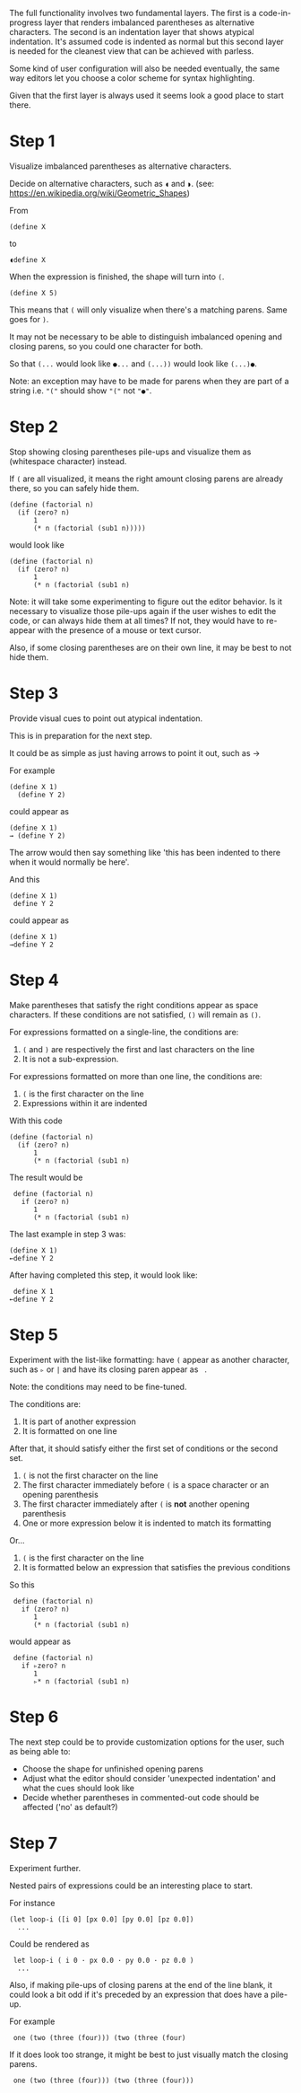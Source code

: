 The full functionality involves two fundamental layers. The first is a code-in-progress layer that renders imbalanced parentheses as alternative characters. The second is an indentation layer that shows atypical indentation. It's assumed code is indented as normal but this second layer is needed for the cleanest view that can be achieved with parless.

Some kind of user configuration will also be needed eventually, the same way editors let you choose a color scheme for syntax highlighting.

Given that the first layer is always used it seems look a good place to start there.

# Step 1

Visualize imbalanced parentheses as alternative characters.

Decide on alternative characters, such as `◖` and `◗`. (see: https://en.wikipedia.org/wiki/Geometric_Shapes)

From

    (define X

to

    ◖define X

When the expression is finished, the shape will turn into `(`.

    (define X 5)
    
This means that `(` will only visualize when there's a matching parens. Same goes for `)`.

It may not be necessary to be able to distinguish imbalanced opening and closing parens, so you could one character for both.

So that `(...` would look like `●...` and `(...))` would look like `(...)●`.

Note: an exception may have to be made for parens when they are part of a string i.e. `"("` should show `"("` not `"●"`.

# Step 2

Stop showing closing parentheses pile-ups and visualize them as ` ` (whitespace character) instead.

If `(` are all visualized, it means the right amount closing parens are already there, so you can safely hide them.

    (define (factorial n)
      (if (zero? n)
          1
          (* n (factorial (sub1 n)))))
          
would look like

    (define (factorial n)
      (if (zero? n)
          1
          (* n (factorial (sub1 n)
          
Note: it will take some experimenting to figure out the editor behavior. Is it necessary to visualize those pile-ups again if the user wishes to edit the code, or can always hide them at all times? If not, they would have to re-appear with the presence of a mouse or text cursor.

Also, if some closing parentheses are on their own line, it may be best to not hide them.


# Step 3

Provide visual cues to point out atypical indentation.

This is in preparation for the next step.

It could be as simple as just having arrows to point it out, such as →

For example

    (define X 1)
      (define Y 2)

could appear as

    (define X 1)
    → (define Y 2)
    
The arrow would then say something like 'this has been indented to there when it would normally be here'.

And this

    (define X 1)
     define Y 2

could appear as

    (define X 1)
    →define Y 2


# Step 4

Make parentheses that satisfy the right conditions appear as space characters. If these conditions are not satisfied, `()` will remain as `()`.

For expressions formatted on a single-line, the conditions are:
1. `(` and `)` are respectively the first and last characters on the line
2. It is not a sub-expression.

For expressions formatted on more than one line, the conditions are:
1. `(` is the first character on the line
2. Expressions within it are indented

With this code

    (define (factorial n)
      (if (zero? n)
          1
          (* n (factorial (sub1 n)
 
 The result would be
 
     define (factorial n)
       if (zero? n)
          1
          (* n (factorial (sub1 n)
          
The last example in step 3 was:

    (define X 1)
    ←define Y 2

After having completed this step, it would look like:

     define X 1 
    ←define Y 2

# Step 5

Experiment with the list-like formatting: have `(` appear as another character, such as `▹` or `|` and have its closing paren appear as ` `.

Note: the conditions may need to be fine-tuned.

The conditions are:
1. It is part of another expression
2. It is formatted on one line

After that, it should satisfy either the first set of conditions or the second set. 

1. `(` is not the first character on the line
2. The first character immediately before `(` is a space character or an opening parenthesis
3. The first character immediately after `(` is __not__ another opening parenthesis
4. One or more expression below it is indented to match its formatting

Or...

1. `(` is the first character on the line
2. It is formatted below an expression that satisfies the previous conditions

So this

     define (factorial n)
       if (zero? n)
          1
          (* n (factorial (sub1 n)

would appear as

     define (factorial n)
       if ▹zero? n
          1
          ▹* n (factorial (sub1 n)

# Step 6

The next step could be to provide customization options for the user, such as being able to:
- Choose the shape for unfinished opening parens
- Adjust what the editor should consider 'unexpected indentation' and what the cues should look like
- Decide whether parentheses in commented-out code should be affected ('no' as default?)

# Step 7

Experiment further.

Nested pairs of expressions could be an interesting place to start.

For instance

    (let loop-i ([i 0] [px 0.0] [py 0.0] [pz 0.0])
      ...

Could be rendered as

     let loop-i ( i 0 · px 0.0 · py 0.0 · pz 0.0 )
      ...

Also, if making pile-ups of closing parens at the end of the line blank, it could look a bit odd if it's preceded by an expression that does have a pile-up.

For example

     one (two (three (four))) (two (three (four)
    
If it does look too strange, it might be best to just visually match the closing parens.

     one (two (three (four))) (two (three (four)))
     

